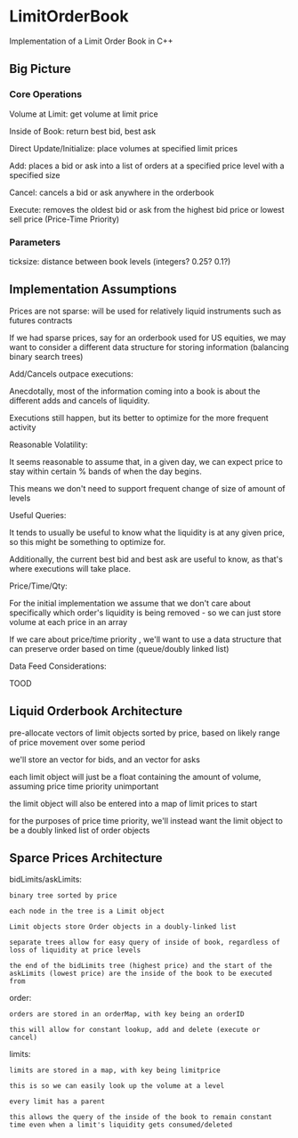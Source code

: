 # LimitOrderBook
Implementation of a Limit Order Book in C++

## Big Picture

### Core Operations

Volume at Limit: get volume at limit price

Inside of Book: return best bid, best ask

Direct Update/Initialize: place volumes at specified limit prices

Add: places a bid or ask into a list of orders at a specified price level with a specified size

Cancel: cancels a bid or ask anywhere in the orderbook

Execute: removes the oldest bid or ask from the highest bid price or lowest sell price (Price-Time Priority) 


### Parameters
ticksize: distance between book levels (integers? 0.25? 0.1?)


## Implementation Assumptions
Prices are not sparse: will be used for relatively liquid instruments such as futures contracts

If we had sparse prices, say for an orderbook used for US equities, we may want to consider a different data structure for storing information (balancing binary search trees)


Add/Cancels outpace executions:

Anecdotally, most of the information coming into a book is about the different adds and cancels of liquidity. 

Executions still happen, but its better to optimize for the more frequent activity


Reasonable Volatility:

It seems reasonable to assume that, in a given day, we can expect price to stay within certain % bands of when the day begins. 

This means we don't need to support frequent change of size of amount of levels


Useful Queries: 

It tends to usually be useful to know what the liquidity is at any given price, so this might be something to optimize for. 

Additionally, the current best bid and best ask are useful to know, as that's where executions will take place. 


Price/Time/Qty: 

For the initial implementation we assume that we don't care about specifically which order's liquidity is being removed - so we can just store volume at each price in an array

If we care about price/time priority , we'll want to use a data structure that can preserve order based on time (queue/doubly linked list)


Data Feed Considerations: 

TOOD

## Liquid Orderbook Architecture

pre-allocate vectors of limit objects sorted by price, based on likely range of price movement over some period

we'll store an vector for bids, and an vector for asks

each limit object will just be a float containing the amount of volume, assuming price time priority unimportant

the limit object will also be entered into a map of limit prices to start

for the purposes of price time priority, we'll instead want the limit object to be a doubly linked list of order objects



## Sparce Prices Architecture

bidLimits/askLimits: 

    binary tree sorted by price

    each node in the tree is a Limit object

    Limit objects store Order objects in a doubly-linked list

    separate trees allow for easy query of inside of book, regardless of loss of liquidity at price levels

    the end of the bidLimits tree (highest price) and the start of the askLimits (lowest price) are the inside of the book to be executed from

order: 

    orders are stored in an orderMap, with key being an orderID

    this will allow for constant lookup, add and delete (execute or cancel)

limits:

    limits are stored in a map, with key being limitprice

    this is so we can easily look up the volume at a level

    every limit has a parent

    this allows the query of the inside of the book to remain constant time even when a limit's liquidity gets consumed/deleted

    
    